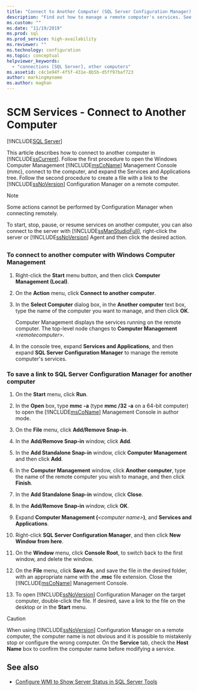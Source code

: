 ```yaml
---
title: "Connect to Another Computer (SQL Server Configuration Manager) | Microsoft Docs"
description: "Find out how to manage a remote computer's services. See how to use SQL Server Configuration Manager or SQL Server Management Studio for this task."
ms.custom: ""
ms.date: "11/19/2019"
ms.prod: sql
ms.prod_service: high-availability
ms.reviewer: ""
ms.technology: configuration
ms.topic: conceptual
helpviewer_keywords: 
  - "connections [SQL Server], other computers"
ms.assetid: c4c1e94f-4f5f-431e-8b5b-d5ff97baf723
author: markingmyname
ms.author: maghan
---
```

# SCM Services - Connect to Another Computer

 [!INCLUDE[SQL Server](../../includes/applies-to-version/_ssnoversion.md)]

This article describes how to connect to another computer in [!INCLUDE[ssCurrent](../../includes/sscurrent-md.md)]. Follow the first procedure to open the Windows Computer Management [!INCLUDE[msCoName](../../includes/msconame-md.md)] Management Console (mmc), connect to the computer, and expand the Services and Applications tree. Follow the second procedure to create a file with a link to the [!INCLUDE[ssNoVersion](../../includes/ssnoversion-md.md)] Configuration Manager on a remote computer.

> [!NOTE]
> Some actions cannot be performed by Configuration Manager when connecting remotely.

To start, stop, pause, or resume services on another computer, you can also connect to the server with [!INCLUDE[ssManStudioFull](../../includes/ssmanstudiofull-md.md)], right-click the server or [!INCLUDE[ssNoVersion](../../includes/ssnoversion-md.md)] Agent and then click the desired action.

## <a name="SSMSProcedure"></a>

### To connect to another computer with Windows Computer Management

1. Right-click the **Start** menu button, and then click **Computer Management (Local)**.
2. On the **Action** menu, click **Connect to another computer**.
3. In the **Select Computer** dialog box, in the **Another computer** text box, type the name of the computer you want to manage, and then click **OK**.

   Computer Management displays the services running on the remote computer. The top-level node changes to **Computer Management** \<*remotecomputer*>.

4. In the console tree, expand **Services and Applications**, and then expand **SQL Server Configuration Manager** to manage the remote computer's services.

### To save a link to SQL Server Configuration Manager for another computer

1. On the **Start** menu, click **Run**.

2. In the **Open** box, type **mmc -a** (type **mmc /32 -a** on a 64-bit computer) to open the [!INCLUDE[msCoName](../../includes/msconame-md.md)] Management Console in author mode.
3. On the **File** menu, click **Add/Remove Snap-in**.
4. In the **Add/Remove Snap-in** window, click **Add**.
5. In the **Add Standalone Snap-in** window, click **Computer Management** and then click **Add**.
6. In the **Computer Management** window, click **Another computer**, type the name of the remote computer you wish to manage, and then click **Finish**.
7. In the **Add Standalone Snap-in** window, click **Close**.
8. In the **Add/Remove Snap-in** window, click **OK**.
9. Expand **Computer Management (**_\<computer name>_**)**, and **Services and Applications**.
10. Right-click **SQL Server Configuration Manager**, and then click **New Window from here**.
11. On the **Window** menu, click **Console Root**, to switch back to the first window, and delete the window.
12. On the **File** menu, click **Save As**, and save the file in the desired folder, with an appropriate name with the **.msc** file extension. Close the [!INCLUDE[msCoName](../../includes/msconame-md.md)] Management Console.
13. To open [!INCLUDE[ssNoVersion](../../includes/ssnoversion-md.md)] Configuration Manager on the target computer, double-click the file. If desired, save a link to the file on the desktop or in the **Start** menu.

> [!CAUTION]
> When using [!INCLUDE[ssNoVersion](../../includes/ssnoversion-md.md)] Configuration Manager on a remote computer, the computer name is not obvious and it is possible to mistakenly stop or configure the wrong computer. On the **Service** tab, check the **Host Name** box to confirm the computer name before modifying a service.

## See also

- [Configure WMI to Show Server Status in SQL Server Tools](../../ssms/configure-wmi-to-show-server-status-in-sql-server-tools.md)
